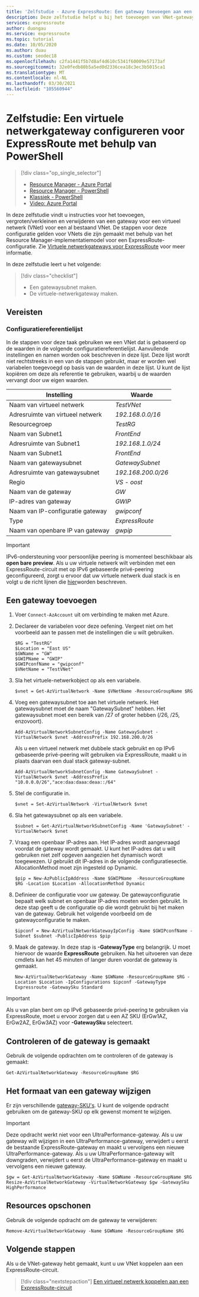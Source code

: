 ```yaml
---
title: 'Zelfstudie - Azure ExpressRoute: Een gateway toevoegen aan een VNet - Azure PowerShell'
description: Deze zelfstudie helpt u bij het toevoegen van VNet-gateway aan een al gemaakt Resource Manager VNet voor ExpressRoute met behulp van Azure PowerShell.
services: expressroute
author: duongau
ms.service: expressroute
ms.topic: tutorial
ms.date: 10/05/2020
ms.author: duau
ms.custom: seodec18
ms.openlocfilehash: c2fa1441f5b7d8af4d610c5341f60009e57173af
ms.sourcegitcommit: 32e0fedb80b5a5ed0d2336cea18c3ec3b5015ca1
ms.translationtype: MT
ms.contentlocale: nl-NL
ms.lasthandoff: 03/30/2021
ms.locfileid: "105560944"
---
```

# <a name="tutorial-configure-a-virtual-network-gateway-for-expressroute-using-powershell"></a>Zelfstudie: Een virtuele netwerkgateway configureren voor ExpressRoute met behulp van PowerShell
> [!div class="op_single_selector"]
> * [Resource Manager - Azure Portal](expressroute-howto-add-gateway-portal-resource-manager.md)
> * [Resource Manager - PowerShell](expressroute-howto-add-gateway-resource-manager.md)
> * [Klassiek - PowerShell](expressroute-howto-add-gateway-classic.md)
> * [Video: Azure Portal](https://azure.microsoft.com/documentation/videos/azure-expressroute-how-to-create-a-vpn-gateway-for-your-virtual-network)
> 

In deze zelfstudie vindt u instructies voor het toevoegen, vergroten/verkleinen en verwijderen van een gateway voor een virtueel netwerk (VNet) voor een al bestaand VNet. De stappen voor deze configuratie gelden voor VNets die zijn gemaakt met behulp van het Resource Manager-implementatiemodel voor een ExpressRoute-configuratie. Zie [Virtuele netwerkgateways voor ExpressRoute](expressroute-about-virtual-network-gateways.md) voor meer informatie.

In deze zelfstudie leert u het volgende:
> [!div class="checklist"]
> - Een gatewaysubnet maken.
> - De virtuele-netwerkgateway maken.

## <a name="prerequisites"></a>Vereisten

### <a name="configuration-reference-list"></a>Configuratiereferentielijst

In de stappen voor deze taak gebruiken we een VNet dat is gebaseerd op de waarden in de volgende configuratiereferentielijst. Aanvullende instellingen en namen worden ook beschreven in deze lijst. Deze lijst wordt niet rechtstreeks in een van de stappen gebruikt, maar er worden wel variabelen toegevoegd op basis van de waarden in deze lijst. U kunt de lijst kopiëren om deze als referentie te gebruiken, waarbij u de waarden vervangt door uw eigen waarden.

| Instelling                   | Waarde                                              |
| ---                       | ---                                                |
| Naam van virtueel netwerk | *TestVNet* |    
| Adresruimte van virtueel netwerk | *192.168.0.0/16* |
| Resourcegroep | *TestRG* |
| Naam van Subnet1 | *FrontEnd* |   
| Adresruimte van Subnet1 | *192.168.1.0/24* |
| Naam van Subnet1 | *FrontEnd* |
| Naam van gatewaysubnet | *GatewaySubnet* |    
| Adresruimte van gatewaysubnet | *192.168.200.0/26* |
| Regio | *VS - oost* |
| Naam van de gateway | *GW* |   
| IP-adres van gateway | *GWIP* |
| Naam van IP-configuratie gateway | *gwipconf* |
| Type | *ExpressRoute* |
| Naam van openbare IP van gateway  | *gwpip* |

> [!IMPORTANT]
> IPv6-ondersteuning voor persoonlijke peering is momenteel beschikbaar als **open bare preview**. Als u uw virtuele netwerk wilt verbinden met een ExpressRoute-circuit met op IPv6 gebaseerde privé-peering geconfigureerd, zorgt u ervoor dat uw virtuele netwerk dual stack is en volgt u de richt lijnen die [hier](../virtual-network/ipv6-overview.md)worden beschreven.
> 
> 

## <a name="add-a-gateway"></a>Een gateway toevoegen

1. Voer `Connect-AzAccount` uit om verbinding te maken met Azure.

1. Declareer de variabelen voor deze oefening. Vergeet niet om het voorbeeld aan te passen met de instellingen die u wilt gebruiken.

   ```azurepowershell-interactive 
   $RG = "TestRG"
   $Location = "East US"
   $GWName = "GW"
   $GWIPName = "GWIP"
   $GWIPconfName = "gwipconf"
   $VNetName = "TestVNet"
   ```
1. Sla het virtuele-netwerkobject op als een variabele.

   ```azurepowershell-interactive
   $vnet = Get-AzVirtualNetwork -Name $VNetName -ResourceGroupName $RG
   ```
1. Voeg een gatewaysubnet toe aan het virtuele netwerk. Het gatewaysubnet moet de naam "GatewaySubnet" hebben. Het gatewaysubnet moet een bereik van /27 of groter hebben (/26, /25, enzovoort).

   ```azurepowershell-interactive
   Add-AzVirtualNetworkSubnetConfig -Name GatewaySubnet -VirtualNetwork $vnet -AddressPrefix 192.168.200.0/26
   ```
    Als u een virtueel netwerk met dubbele stack gebruikt en op IPv6 gebaseerde privé-peering wilt gebruiken via ExpressRoute, maakt u in plaats daarvan een dual stack gateway-subnet.

   ```azurepowershell-interactive
   Add-AzVirtualNetworkSubnetConfig -Name GatewaySubnet -VirtualNetwork $vnet -AddressPrefix "10.0.0.0/26","ace:daa:daaa:deaa::/64"
   ```
1. Stel de configuratie in.

   ```azurepowershell-interactive
   $vnet = Set-AzVirtualNetwork -VirtualNetwork $vnet
   ```
1. Sla het gatewaysubnet op als een variabele.

   ```azurepowershell-interactive
   $subnet = Get-AzVirtualNetworkSubnetConfig -Name 'GatewaySubnet' -VirtualNetwork $vnet
   ```
1. Vraag een openbaar IP-adres aan. Het IP-adres wordt aangevraagd voordat de gateway wordt gemaakt. U kunt het IP-adres dat u wilt gebruiken niet zelf opgeven aangezien het dynamisch wordt toegewezen. U gebruikt dit IP-adres in de volgende configuratiesectie. AllocationMethod moet zijn ingesteld op Dynamic.

   ```azurepowershell-interactive
   $pip = New-AzPublicIpAddress -Name $GWIPName  -ResourceGroupName $RG -Location $Location -AllocationMethod Dynamic
   ```
1. Definieer de configuratie voor uw gateway. De gatewayconfiguratie bepaalt welk subnet en openbaar IP-adres moeten worden gebruikt. In deze stap geeft u de configuratie op die wordt gebruikt bij het maken van de gateway. Gebruik het volgende voorbeeld om de gatewayconfiguratie te maken.

   ```azurepowershell-interactive
   $ipconf = New-AzVirtualNetworkGatewayIpConfig -Name $GWIPconfName -Subnet $subnet -PublicIpAddress $pip
   ```
1. Maak de gateway. In deze stap is **-GatewayType** erg belangrijk. U moet hiervoor de waarde **ExpressRoute** gebruiken. Na het uitvoeren van deze cmdlets kan het 45 minuten of langer duren voordat de gateway is gemaakt.

   ```azurepowershell-interactive
   New-AzVirtualNetworkGateway -Name $GWName -ResourceGroupName $RG -Location $Location -IpConfigurations $ipconf -GatewayType Expressroute -GatewaySku Standard
   ```
> [!IMPORTANT]
> Als u van plan bent om op IPv6 gebaseerde privé-peering te gebruiken via ExpressRoute, moet u ervoor zorgen dat u een AZ SKU (ErGw1AZ, ErGw2AZ, ErGw3AZ) voor **-GatewaySku** selecteert.
> 
> 

## <a name="verify-the-gateway-was-created"></a>Controleren of de gateway is gemaakt
Gebruik de volgende opdrachten om te controleren of de gateway is gemaakt:

```azurepowershell-interactive
Get-AzVirtualNetworkGateway -ResourceGroupName $RG
```

## <a name="resize-a-gateway"></a>Het formaat van een gateway wijzigen
Er zijn verschillende [gateway-SKU's](expressroute-about-virtual-network-gateways.md). U kunt de volgende opdracht gebruiken om de gateway-SKU op elk gewenst moment te wijzigen.

> [!IMPORTANT]
> Deze opdracht werkt niet voor een UltraPerformance-gateway. Als u uw gateway wilt wijzigen in een UltraPerformance-gateway, verwijdert u eerst de bestaande ExpressRoute-gateway en maakt u vervolgens een nieuwe UltraPerformance-gateway. Als u uw UltraPerformance-gateway wilt downgraden, verwijdert u eerst de UltraPerformance-gateway en maakt u vervolgens een nieuwe gateway.
> 

```azurepowershell-interactive
$gw = Get-AzVirtualNetworkGateway -Name $GWName -ResourceGroupName $RG
Resize-AzVirtualNetworkGateway -VirtualNetworkGateway $gw -GatewaySku HighPerformance
```

## <a name="clean-up-resources"></a>Resources opschonen
Gebruik de volgende opdracht om de gateway te verwijderen:

```azurepowershell-interactive
Remove-AzVirtualNetworkGateway -Name $GWName -ResourceGroupName $RG
```

## <a name="next-steps"></a>Volgende stappen
Als u de VNet-gateway hebt gemaakt, kunt u uw VNet koppelen aan een ExpressRoute-circuit. 

> [!div class="nextstepaction"]
> [Een virtueel netwerk koppelen aan een ExpressRoute-circuit](expressroute-howto-linkvnet-arm.md)